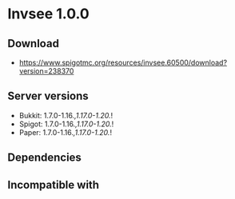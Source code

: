 # Invsee 1.0.0

## Download
- https://www.spigotmc.org/resources/invsee.60500/download?version=238370

## Server versions
- Bukkit: 1.7.0-1.16.*,1.17.0-1.20.*!
- Spigot: 1.7.0-1.16.*,1.17.0-1.20.*!
- Paper: 1.7.0-1.16.*,1.17.0-1.20.*!

## Dependencies

## Incompatible with